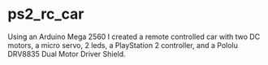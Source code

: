 # ps2_rc_car

Using an Arduino Mega 2560 I created a remote controlled car with two DC motors, a micro servo, 2 leds, a PlayStation 2 controller, and a Pololu DRV8835 Dual Motor Driver Shield. 
